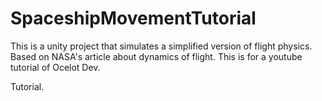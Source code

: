 # SpaceshipMovementTutorial
This is a unity project that simulates a simplified version of flight physics. Based on NASA's article about dynamics of flight. This is for a youtube tutorial of Ocelot Dev.

Tutorial.

